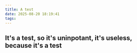 ```yaml
---
title: A test
date: 2025-08-20 18:19:41
tags:
---
```

## It's a test, so it's uninpotant, it's useless, because it's a test